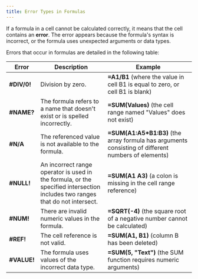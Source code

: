 ```yaml
---
title: Error Types in Formulas
---
```

If a formula in a cell cannot be calculated correctly, it means that the cell contains an **error**. The error appears because the formula's syntax is incorrect, or the formula uses unexpected arguments or data types.

Errors that occur in formulas are detailed in the following table:

| Error | Description | Example |
|---|---|---|
| **#DIV/0!** | Division by zero. | **=A1/B1** (where the value in cell B1 is equal to zero, or cell B1 is blank) |
| **#NAME?** | The formula refers to a name that doesn't exist or is spelled incorrectly. | **=SUM(Values)** (the cell range named "Values" does not exist) |
| **#N/A** | The referenced value is not available to the formula. | **=SUM(A1:A5*B1:B3)** (the array formula has arguments consisting of different numbers of elements) |
| **#NULL!** | An incorrect range operator is used in the formula, or the specified intersection includes two ranges that do not intersect. | **=SUM(A1 A3)** (a colon is missing in the cell range reference) |
| **#NUM!** | There are invalid numeric values in the formula. | **=SQRT(-4)** (the square root of a negative number cannot be calculated) |
| **#REF!** | The cell reference is not valid. | **=SUM(A1, B1)** (column B has been deleted) |
| **#VALUE!** | The formula uses values of the incorrect data type. | **=SUM(5, "Text")** (the SUM function requires numeric arguments) |